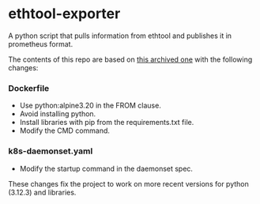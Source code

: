 # ethtool-exporter
A python script that pulls information from ethtool and publishes it in prometheus format. 

The contents of this repo are based on [this archived one](https://github.com/Showmax/prometheus-ethtool-exporter) with the following changes: 

### Dockerfile
- Use python:alpine3.20 in the FROM clause.
- Avoid installing python. 
- Install libraries with pip from the requirements.txt file. 
- Modify the CMD command. 

###  k8s-daemonset.yaml
- Modify the startup command in the daemonset spec. 

These changes fix the project to work on more recent versions for python (3.12.3) and libraries. 